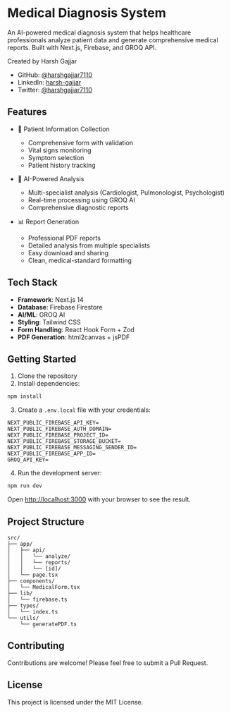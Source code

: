 # Medical Diagnosis System

An AI-powered medical diagnosis system that helps healthcare professionals analyze patient data and generate comprehensive medical reports. Built with Next.js, Firebase, and GROQ API.

Created by Harsh Gajjar

- GitHub: [@harshgajjar7110](https://github.com/harshhh28)
- LinkedIn: [harsh-gajjar](https://linkedin.com/in/harsh-gajjar-936536209)
- Twitter: [@harshgajjar7110](https://twitter.com/harshgajjar_28)

## Features

- 🏥 Patient Information Collection

  - Comprehensive form with validation
  - Vital signs monitoring
  - Symptom selection
  - Patient history tracking

- 🤖 AI-Powered Analysis

  - Multi-specialist analysis (Cardiologist, Pulmonologist, Psychologist)
  - Real-time processing using GROQ AI
  - Comprehensive diagnostic reports

- 📊 Report Generation
  - Professional PDF reports
  - Detailed analysis from multiple specialists
  - Easy download and sharing
  - Clean, medical-standard formatting

## Tech Stack

- **Framework**: Next.js 14
- **Database**: Firebase Firestore
- **AI/ML**: GROQ AI
- **Styling**: Tailwind CSS
- **Form Handling**: React Hook Form + Zod
- **PDF Generation**: html2canvas + jsPDF

## Getting Started

1. Clone the repository
2. Install dependencies:

```bash
npm install
```

3. Create a `.env.local` file with your credentials:

```env
NEXT_PUBLIC_FIREBASE_API_KEY=
NEXT_PUBLIC_FIREBASE_AUTH_DOMAIN=
NEXT_PUBLIC_FIREBASE_PROJECT_ID=
NEXT_PUBLIC_FIREBASE_STORAGE_BUCKET=
NEXT_PUBLIC_FIREBASE_MESSAGING_SENDER_ID=
NEXT_PUBLIC_FIREBASE_APP_ID=
GROQ_API_KEY=
```

4. Run the development server:

```bash
npm run dev
```

Open [http://localhost:3000](http://localhost:3000) with your browser to see the result.

## Project Structure

```
src/
├── app/
│   ├── api/
│   │   └── analyze/
│   │   └── reports/
│   │   └── [id]/
│   └── page.tsx
├── components/
│   └── MedicalForm.tsx
├── lib/
│   └── firebase.ts
├── types/
│   └── index.ts
└── utils/
    └── generatePDF.ts
```

## Contributing

Contributions are welcome! Please feel free to submit a Pull Request.

## License

This project is licensed under the MIT License.
